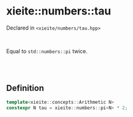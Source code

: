 # xieite::numbers::tau
Declared in `<xieite/numbers/tau.hpp>`

<br/>

Equal to `std::numbers::pi` twice.

<br/><br/>

## Definition
```cpp
template<xieite::concepts::Arithmetic N>
constexpr N tau = xieite::numbers::pi<N> * 2;
```
